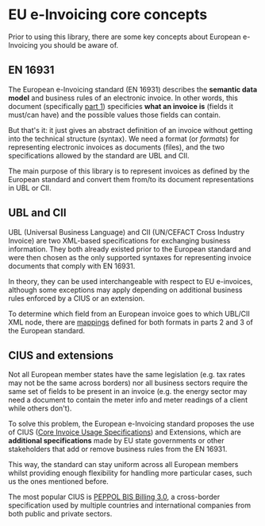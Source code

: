 # EU e-Invoicing core concepts
Prior to using this library, there are some key concepts about European e-Invoicing you should be aware of.

## EN 16931
The European e-Invoicing standard (EN 16931) describes the **semantic data model** and business rules of an electronic
invoice. In other words, this document (specifically [part 1][1]) specificies **what an invoice is** (fields it must/can
have) and the possible values those fields can contain.

But that's it: it just gives an abstract definition of an invoice without getting into the technical structure (syntax).
We need a format (or *formats*) for representing electronic invoices as documents (files), and the two specifications
allowed by the standard are UBL and CII.

The main purpose of this library is to represent invoices as defined by the European standard and convert them from/to
its document representations in UBL or CII.

## UBL and CII
UBL (Universal Business Language) and CII (UN/CEFACT Cross Industry Invoice) are two XML-based specifications for
exchanging business information. They both already existed prior to the European standard and were then chosen as the
only supported syntaxes for representing invoice documents that comply with EN 16931.

In theory, they can be used interchangeable with respect to EU e-invoices, although some exceptions may apply depending
on additional business rules enforced by a CIUS or an extension.

To determine which field from an European invoice goes to which UBL/CII XML node, there are [mappings][2] defined for
both formats in parts 2 and 3 of the European standard.

## CIUS and extensions
Not all European member states have the same legislation (e.g. tax rates may not be the same across borders) nor all
business sectors require the same set of fields to be present in an invoice (e.g. the energy sector may need a document
to contain the meter info and meter readings of a client while others don't).

To solve this problem, the European e-Invoicing standard proposes the use of CIUS ([Core Invoice Usage Specifications][3])
and Extensions, which are **additional specifications** made by EU state governments or other stakeholders that add or
remove business rules from the EN 16931.

This way, the standard can stay uniform across all European members whilst providing enough flexibility for handling
more particular cases, such us the ones mentioned before.

The most popular CIUS is [PEPPOL BIS Billing 3.0][4], a cross-border specification used by multiple countries and
international companies from both public and private sectors.

[1]: https://ec.europa.eu/digital-building-blocks/wikis/display/DIGITAL/Navigating+the+eInvoicing+standard+documentation
[2]: https://ec.europa.eu/digital-building-blocks/wikis/display/DIGITAL/Required+syntaxes
[3]: https://ec.europa.eu/digital-building-blocks/wikis/display/EINVCOMMUNITY/Registry+of+CIUS+%28Core+Invoice+Usage+Specifications%29+and+Extensions
[4]: http://docs.peppol.eu/poacc/billing/3.0/
